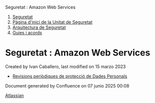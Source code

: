 Seguretat : Amazon Web Services  

1.  [Seguretat](index.md)
2.  [Pàgina d'inici de la Unitat de Seguretat](15368362.md)
3.  [Arquitectura de Seguretat](Arquitectura-de-Seguretat_24216213.md)
4.  [Guies i acords](Guies-i-acords_81855860.md)

Seguretat : Amazon Web Services
===============================

Created by Ivan Caballero, last modified on 15 marzo 2023

*   [Revisions periòdiques de protecció de Dades Personals](81855864.md)

Document generated by Confluence on 07 junio 2025 00:08

[Atlassian](http://www.atlassian.com/)